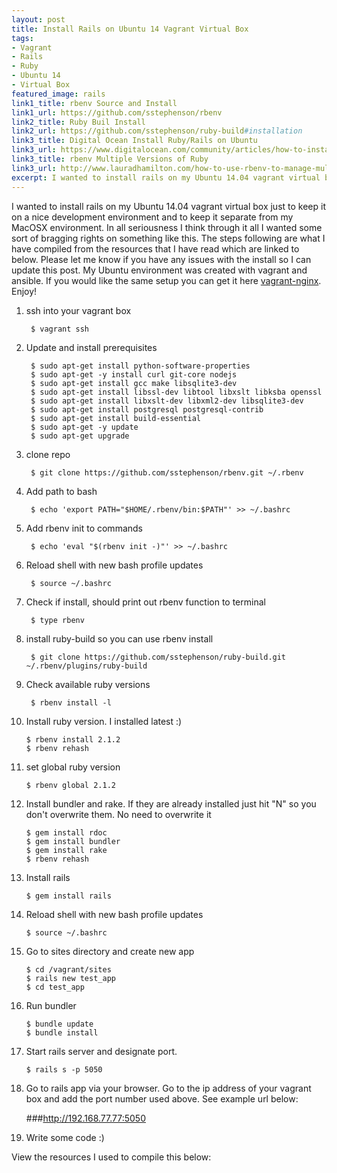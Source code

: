 ```yaml
---
layout: post
title: Install Rails on Ubuntu 14 Vagrant Virtual Box
tags:
- Vagrant
- Rails
- Ruby
- Ubuntu 14
- Virtual Box
featured_image: rails
link1_title: rbenv Source and Install
link1_url: https://github.com/sstephenson/rbenv
link2_title: Ruby Buil Install
link2_url: https://github.com/sstephenson/ruby-build#installation
link3_title: Digital Ocean Install Ruby/Rails on Ubuntu
link3_url: https://www.digitalocean.com/community/articles/how-to-install-ruby-on-rails-on-ubuntu-12-04-lts-with-rbenv--2
link3_title: rbenv Multiple Versions of Ruby
link3_url: http://www.lauradhamilton.com/how-to-use-rbenv-to-manage-multiple-versions-of-ruby
excerpt: I wanted to install rails on my Ubuntu 14.04 vagrant virtual box just to keep it on a nice development environment and to keep it separate from my MacOSX environment
---
```

I wanted to install rails on my Ubuntu 14.04 vagrant virtual box just to keep it on a nice development environment and to keep it separate from my MacOSX environment. In all seriousness I think through it all I wanted some sort of bragging rights on something like this. The steps following are what I have compiled from the resources that I have read which are linked to below. Please let me know if you have any issues with the install so I can update this post. My Ubuntu environment was created with vagrant and ansible. If you would like the same setup you can get it here [vagrant-nginx](https://bitbucket.org/echods/vagrant-dev-environment). Enjoy!

1. ssh into your vagrant box
		
		$ vagrant ssh

2. Update and install prerequisites
		
		$ sudo apt-get install python-software-properties
		$ sudo apt-get -y install curl git-core nodejs
		$ sudo apt-get install gcc make libsqlite3-dev
		$ sudo apt-get install libssl-dev libtool libxslt libksba openssl
		$ sudo apt-get install libxslt-dev libxml2-dev libsqlite3-dev
		$ sudo apt-get install postgresql postgresql-contrib
		$ sudo apt-get install build-essential
		$ sudo apt-get -y update
		$ sudo apt-get upgrade

3. clone repo

		$ git clone https://github.com/sstephenson/rbenv.git ~/.rbenv

4. Add path to bash
		
		$ echo 'export PATH="$HOME/.rbenv/bin:$PATH"' >> ~/.bashrc

5. Add rbenv init to commands
		
		$ echo 'eval "$(rbenv init -)"' >> ~/.bashrc

6. Reload shell with new bash profile updates

		$ source ~/.bashrc

7. Check if install, should print out rbenv function to terminal

		$ type rbenv

8. install ruby-build so you can use rbenv install

		$ git clone https://github.com/sstephenson/ruby-build.git ~/.rbenv/plugins/ruby-build

9. Check available ruby versions

		$ rbenv install -l

10. Install ruby version. I installed latest :)

		$ rbenv install 2.1.2
		$ rbenv rehash

11. set global ruby version
	
		$ rbenv global 2.1.2

12. Install bundler and rake. If they are already installed just hit "N" so you don't overwrite them. No need to overwrite it

		$ gem install rdoc
		$ gem install bundler
		$ gem install rake 
		$ rbenv rehash

13. Install rails

		$ gem install rails

14. Reload shell with new bash profile updates

		$ source ~/.bashrc

15. Go to sites directory and create new app

		$ cd /vagrant/sites
		$ rails new test_app
		$ cd test_app

16. Run bundler

		$ bundle update
		$ bundle install
		
17. Start rails server and designate port.

		$ rails s -p 5050

18. Go to rails app via your browser. Go to the ip address of your vagrant box and add the port number used above. See example url below:

	###http://192.168.77.77:5050

19. Write some code :)

View the resources I used to compile this below:

